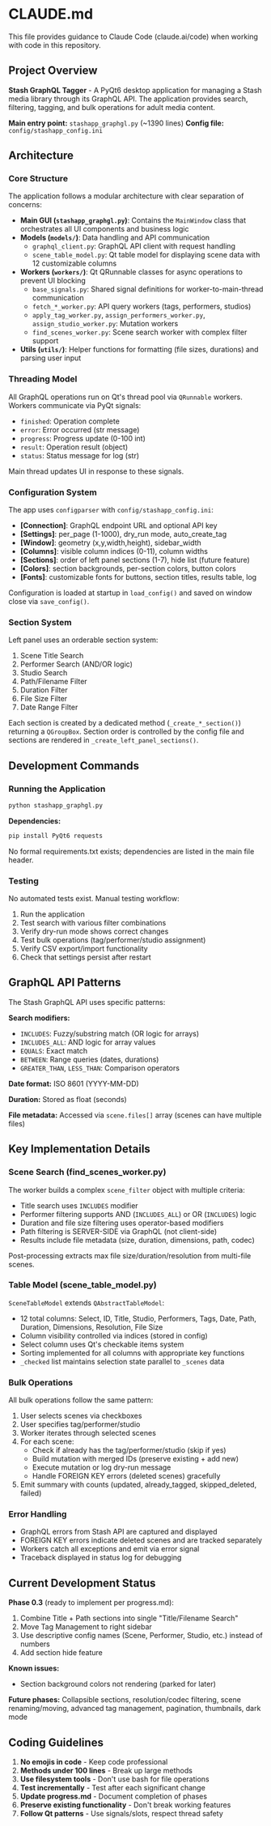 # CLAUDE.md

This file provides guidance to Claude Code (claude.ai/code) when working with code in this repository.

## Project Overview

**Stash GraphQL Tagger** - A PyQt6 desktop application for managing a Stash media library through its GraphQL API. The application provides search, filtering, tagging, and bulk operations for adult media content.

**Main entry point:** `stashapp_graphgl.py` (~1390 lines)
**Config file:** `config/stashapp_config.ini`

## Architecture

### Core Structure

The application follows a modular architecture with clear separation of concerns:

- **Main GUI (`stashapp_graphgl.py`)**: Contains the `MainWindow` class that orchestrates all UI components and business logic
- **Models (`models/`)**: Data handling and API communication
  - `graphql_client.py`: GraphQL API client with request handling
  - `scene_table_model.py`: Qt table model for displaying scene data with 12 customizable columns
- **Workers (`workers/`)**: Qt QRunnable classes for async operations to prevent UI blocking
  - `base_signals.py`: Shared signal definitions for worker-to-main-thread communication
  - `fetch_*_worker.py`: API query workers (tags, performers, studios)
  - `apply_tag_worker.py`, `assign_performers_worker.py`, `assign_studio_worker.py`: Mutation workers
  - `find_scenes_worker.py`: Scene search worker with complex filter support
- **Utils (`utils/`)**: Helper functions for formatting (file sizes, durations) and parsing user input

### Threading Model

All GraphQL operations run on Qt's thread pool via `QRunnable` workers. Workers communicate via PyQt signals:
- `finished`: Operation complete
- `error`: Error occurred (str message)
- `progress`: Progress update (0-100 int)
- `result`: Operation result (object)
- `status`: Status message for log (str)

Main thread updates UI in response to these signals.

### Configuration System

The app uses `configparser` with `config/stashapp_config.ini`:
- **[Connection]**: GraphQL endpoint URL and optional API key
- **[Settings]**: per_page (1-1000), dry_run mode, auto_create_tag
- **[Window]**: geometry (x,y,width,height), sidebar_width
- **[Columns]**: visible column indices (0-11), column widths
- **[Sections]**: order of left panel sections (1-7), hide list (future feature)
- **[Colors]**: section backgrounds, per-section colors, button colors
- **[Fonts]**: customizable fonts for buttons, section titles, results table, log

Configuration is loaded at startup in `load_config()` and saved on window close via `save_config()`.

### Section System

Left panel uses an orderable section system:
1. Scene Title Search
2. Performer Search (AND/OR logic)
3. Studio Search
4. Path/Filename Filter
5. Duration Filter
6. File Size Filter
7. Date Range Filter

Each section is created by a dedicated method (`_create_*_section()`) returning a `QGroupBox`. Section order is controlled by the config file and sections are rendered in `_create_left_panel_sections()`.

## Development Commands

### Running the Application

```bash
python stashapp_graphgl.py
```

**Dependencies:**
```bash
pip install PyQt6 requests
```

No formal requirements.txt exists; dependencies are listed in the main file header.

### Testing

No automated tests exist. Manual testing workflow:
1. Run the application
2. Test search with various filter combinations
3. Verify dry-run mode shows correct changes
4. Test bulk operations (tag/performer/studio assignment)
5. Verify CSV export/import functionality
6. Check that settings persist after restart

## GraphQL API Patterns

The Stash GraphQL API uses specific patterns:

**Search modifiers:**
- `INCLUDES`: Fuzzy/substring match (OR logic for arrays)
- `INCLUDES_ALL`: AND logic for array values
- `EQUALS`: Exact match
- `BETWEEN`: Range queries (dates, durations)
- `GREATER_THAN`, `LESS_THAN`: Comparison operators

**Date format:** ISO 8601 (YYYY-MM-DD)

**Duration:** Stored as float (seconds)

**File metadata:** Accessed via `scene.files[]` array (scenes can have multiple files)

## Key Implementation Details

### Scene Search (find_scenes_worker.py)

The worker builds a complex `scene_filter` object with multiple criteria:
- Title search uses `INCLUDES` modifier
- Performer filtering supports AND (`INCLUDES_ALL`) or OR (`INCLUDES`) logic
- Duration and file size filtering uses operator-based modifiers
- Path filtering is SERVER-SIDE via GraphQL (not client-side)
- Results include file metadata (size, duration, dimensions, path, codec)

Post-processing extracts max file size/duration/resolution from multi-file scenes.

### Table Model (scene_table_model.py)

`SceneTableModel` extends `QAbstractTableModel`:
- 12 total columns: Select, ID, Title, Studio, Performers, Tags, Date, Path, Duration, Dimensions, Resolution, File Size
- Column visibility controlled via indices (stored in config)
- Select column uses Qt's checkable items system
- Sorting implemented for all columns with appropriate key functions
- `_checked` list maintains selection state parallel to `_scenes` data

### Bulk Operations

All bulk operations follow the same pattern:
1. User selects scenes via checkboxes
2. User specifies tag/performer/studio
3. Worker iterates through selected scenes
4. For each scene:
   - Check if already has the tag/performer/studio (skip if yes)
   - Build mutation with merged IDs (preserve existing + add new)
   - Execute mutation or log dry-run message
   - Handle FOREIGN KEY errors (deleted scenes) gracefully
5. Emit summary with counts (updated, already_tagged, skipped_deleted, failed)

### Error Handling

- GraphQL errors from Stash API are captured and displayed
- FOREIGN KEY errors indicate deleted scenes and are tracked separately
- Workers catch all exceptions and emit via error signal
- Traceback displayed in status log for debugging

## Current Development Status

**Phase 0.3** (ready to implement per progress.md):
1. Combine Title + Path sections into single "Title/Filename Search"
2. Move Tag Management to right sidebar
3. Use descriptive config names (Scene, Performer, Studio, etc.) instead of numbers
4. Add section hide feature

**Known issues:**
- Section background colors not rendering (parked for later)

**Future phases:** Collapsible sections, resolution/codec filtering, scene renaming/moving, advanced tag management, pagination, thumbnails, dark mode

## Coding Guidelines

1. **No emojis in code** - Keep code professional
2. **Methods under 100 lines** - Break up large methods
3. **Use filesystem tools** - Don't use bash for file operations
4. **Test incrementally** - Test after each significant change
5. **Update progress.md** - Document completion of phases
6. **Preserve existing functionality** - Don't break working features
7. **Follow Qt patterns** - Use signals/slots, respect thread safety
